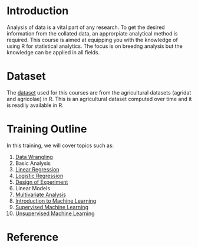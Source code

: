 # Introduction
Analysis of data is a vital part of any research. To get the desired information from the collated data, an approrpiate analytical method is required. This course is aimed at equipping you with the knowledge of using R for statistical analytics. The focus is on breedng analysis but the knowledge can be applied in all fields. 

# Dataset
The  <a href="https://github.com/Biometrics-IITA/datasets" >dataset</a> used  for this courses are from the agricultural datasets (agridat and agricolae) in R. This is an agricultural dataset computed over time and it is readily available in R. 

# Training Outline
In this training, we will cover topics such as: 
1. [Data Wrangling](https://biometrics-iita.github.io/Data-Wrangling/)
2. Basic Analysis
3. [Linear Regression](https://biometrics-iita.github.io/Linear-Regression/#simple-linear-regression)
4. [Logistic Regression](https://biometrics-iita.github.io/Logistic-Regression/)
5. [Design of Experiment](https://biometrics-iita.github.io/Design-of-Experiment/)
6. Linear Models
7. [Multivariate Analysis](https://biometrics-iita.github.io/Multivariate-Analysis/)
8. [Introduction to Machine Learning](https://biometrics-iita.github.io/Introduction-to-Machine-Learning/)
9. [Supervised Machine Learning](https://biometrics-iita.github.io/Supervised-Machine-Learning/)
10. [Unsupervised Machine Learning](https://biometrics-iita.github.io/Unsupervised-Machine-Learning/)



# Reference


